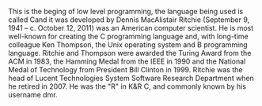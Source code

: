 This is the beging of low level programming, the language being used is called Cand it was developed by Dennis MacAlistair Ritchie (September 9, 1941 – c. October 12, 2011) was an American computer scientist. He is most well-known for creating the C programming language and, with long-time colleague Ken Thompson, the Unix operating system and B programming language. Ritchie and Thompson were awarded the Turing Award from the ACM in 1983, the Hamming Medal from the IEEE in 1990 and the National Medal of Technology from President Bill Clinton in 1999. Ritchie was the head of Lucent Technologies System Software Research Department when he retired in 2007. He was the "R" in K&R C, and commonly known by his username dmr.
